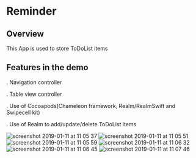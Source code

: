 # Reminder

## Overview

This App is used to store ToDoList items

## Features in the demo

. Navigation controller

. Table view controller 

. Use of Cocoapods(Chameleon framework, Realm/RealmSwift and Swipecell kit)

. Use of Realm to add/update/delete ToDoList items


![screenshot 2019-01-11 at 11 05 37](https://user-images.githubusercontent.com/36542195/51030381-2cf1dc00-1591-11e9-9d7d-2cf1dd91fe32.png)
![screenshot 2019-01-11 at 11 05 51](https://user-images.githubusercontent.com/36542195/51030383-2cf1dc00-1591-11e9-948c-6a2d3d5a311a.png)
![screenshot 2019-01-11 at 11 05 59](https://user-images.githubusercontent.com/36542195/51030384-2d8a7280-1591-11e9-8279-e1e9f585134b.png)
![screenshot 2019-01-11 at 11 06 32](https://user-images.githubusercontent.com/36542195/51030386-2d8a7280-1591-11e9-9420-af465be9c1f6.png)
![screenshot 2019-01-11 at 11 06 45](https://user-images.githubusercontent.com/36542195/51030387-2d8a7280-1591-11e9-93d8-e3b598757235.png)
![screenshot 2019-01-11 at 11 07 46](https://user-images.githubusercontent.com/36542195/51030388-2d8a7280-1591-11e9-81f9-58f97ab4e54e.png)

